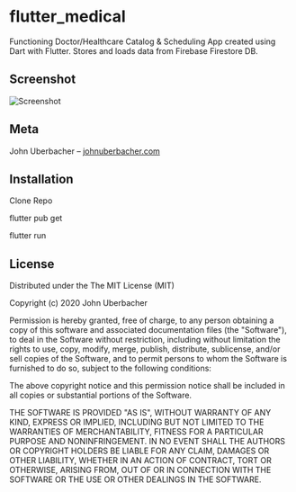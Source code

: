 # flutter_medical

Functioning Doctor/Healthcare Catalog & Scheduling App created using Dart with Flutter. 
Stores and loads data from Firebase Firestore DB. 

## Screenshot

![Screenshot](https://i.imgur.com/ebfJCdt.jpg)

## Meta

John Uberbacher – [johnuberbacher.com](https://johnuberbacher.com)

## Installation

Clone Repo

flutter pub get

flutter run

## License

Distributed under the The MIT License (MIT)

Copyright (c) 2020 John Uberbacher

Permission is hereby granted, free of charge, to any person obtaining a copy of this software and associated documentation files (the "Software"), to deal in the Software without restriction, including without limitation the rights to use, copy, modify, merge, publish, distribute, sublicense, and/or sell copies of the Software, and to permit persons to whom the Software is furnished to do so, subject to the following conditions:

The above copyright notice and this permission notice shall be included in all copies or substantial portions of the Software.

THE SOFTWARE IS PROVIDED "AS IS", WITHOUT WARRANTY OF ANY KIND, EXPRESS OR IMPLIED, INCLUDING BUT NOT LIMITED TO THE WARRANTIES OF MERCHANTABILITY, FITNESS FOR A PARTICULAR PURPOSE AND NONINFRINGEMENT. IN NO EVENT SHALL THE AUTHORS OR COPYRIGHT HOLDERS BE LIABLE FOR ANY CLAIM, DAMAGES OR OTHER LIABILITY, WHETHER IN AN ACTION OF CONTRACT, TORT OR OTHERWISE, ARISING FROM, OUT OF OR IN CONNECTION WITH THE SOFTWARE OR THE USE OR OTHER DEALINGS IN THE SOFTWARE.

